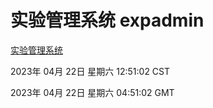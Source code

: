 # 实验管理系统 expadmin
[实验管理系统](http://219.139.196.149:56808/expadmin-782313d2-e1b1-4ea7-932e-3a55e6a1a4d0/)

2023年 04月 22日 星期六 12:51:02 CST

2023年 04月 22日 星期六 04:51:02 GMT
